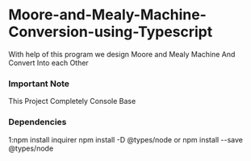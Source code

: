 # Moore-and-Mealy-Machine-Conversion-using-Typescript
With help of this program we design Moore and Mealy Machine And Convert Into each Other 
### Important Note
This Project Completely Console Base 
### Dependencies 
1:npm install inquirer
npm install -D @types/node or npm install --save @types/node

